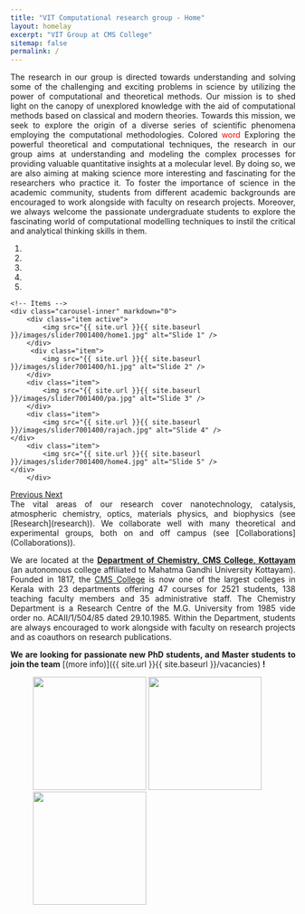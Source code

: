 ```yaml
---
title: "VIT Computational research group - Home"
layout: homelay
excerpt: "VIT Group at CMS College"
sitemap: false
permalink: /
---
```

<div style="text-align: justify">
The research in our group is directed towards understanding and solving some of the challenging and exciting problems in science by utilizing the power of computational and theoretical methods. Our mission is to shed light on the canopy of unexplored knowledge with the aid of computational methods based on classical and modern theories. Towards this mission, we seek to explore the origin of a diverse series of scientific phenomena employing the computational methodologies.
Colored <span style="color:red;">word</span>
Exploring the powerful theoretical and computational techniques, the research in our group aims at understanding and modeling the complex processes for providing valuable quantitative insights at a molecular level. By doing so, we are also aiming at making science more interesting and fascinating for the researchers who practice it. To foster the importance of science in the academic community, students from different academic backgrounds are encouraged to work alongside with faculty on research projects. Moreover, we always welcome the passionate undergraduate students to explore the fascinating world of computational modelling techniques to instil the critical and analytical thinking skills in them.
</div>
<div markdown="0" id="carousel" class="carousel slide" data-ride="carousel" data-interval="4000" data-pause="hover" >
    <!-- Menu -->
    <ol class="carousel-indicators">
        <li data-target="#carousel" data-slide-to="0" class="active"></li>
        <li data-target="#carousel" data-slide-to="1"></li>
        <li data-target="#carousel" data-slide-to="2"></li>
        <li data-target="#carousel" data-slide-to="3"></li>
        <li data-target="#carousel" data-slide-to="4"></li>
    </ol>

    <!-- Items -->
    <div class="carousel-inner" markdown="0">
        <div class="item active">
            <img src="{{ site.url }}{{ site.baseurl }}/images/slider7001400/home1.jpg" alt="Slide 1" />
        </div>
         <div class="item">
            <img src="{{ site.url }}{{ site.baseurl }}/images/slider7001400/h1.jpg" alt="Slide 2" />
        </div>
        <div class="item">
            <img src="{{ site.url }}{{ site.baseurl }}/images/slider7001400/pa.jpg" alt="Slide 3" />
        </div>
        <div class="item">
            <img src="{{ site.url }}{{ site.baseurl }}/images/slider7001400/rajach.jpg" alt="Slide 4" />
    </div>
        <div class="item">
            <img src="{{ site.url }}{{ site.baseurl }}/images/slider7001400/home4.jpg" alt="Slide 5" />
    </div>
        </div>
  <a class="left carousel-control" href="#carousel" role="button" data-slide="prev">
    <span class="glyphicon glyphicon-chevron-left" aria-hidden="true"></span>
    <span class="sr-only">Previous</span>
  </a>
  <a class="right carousel-control" href="#carousel" role="button" data-slide="next">
    <span class="glyphicon glyphicon-chevron-right" aria-hidden="true"></span>
    <span class="sr-only">Next</span>
  </a>
</div>
    
<div style="text-align: justify">
The vital areas of our research cover nanotechnology, catalysis, atmospheric chemistry, optics, materials physics, and biophysics (see [Research](research)). We collaborate well with many theoretical and experimental groups, both on and off campus (see [Collaborations](Collaborations)). 

We are located at the [**Department of Chemistry, CMS College, Kottayam**](https://cmscollege.ac.in/department-of-chemistry.html?dept_id=8) (an autonomous college affiliated to Mahatma Gandhi University Kottayam). Founded in 1817, the [CMS College](https://cmscollege.ac.in/) is now one of the largest colleges in Kerala with 23 departments offering 47 courses for 2521 students, 138 teaching faculty members and 35 administrative staff. The Chemistry Department is a Research Centre of the M.G. University from 1985 vide order no. ACAII/1/504/85 dated 29.10.1985.  Within the Department, students are always encouraged to work alongside with faculty on research projects and as coauthors on research publications.

 **We are  looking for passionate new PhD students, and Master students to join the team** [(more info)]({{ site.url }}{{ site.baseurl }}/vacancies) **!**
</div>
<figure class="single">
  <img src="{{ site.url }}{{ site.baseurl }}/images/csir.jpg" style="width: 200px">
    <img src="{{ site.url }}{{ site.baseurl }}/images/inspire.jpg" style="width: 200px">
 <img src="{{ site.url }}{{ site.baseurl }}/images/ugc.jpg" style="width: 200px">
</figure>

